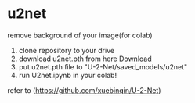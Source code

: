 # u2net
remove background of your image(for colab)

1. clone repository to your drive
2. download u2net.pth from here [Download](https://drive.google.com/file/d/1rbSTGKAE-MTxBYHd-51l2hMOQPT_7EPy/view)
3. put u2net.pth file to "U-2-Net/saved_models/u2net"
4. run U2net.ipynb in your colab!

refer to (https://github.com/xuebinqin/U-2-Net)
